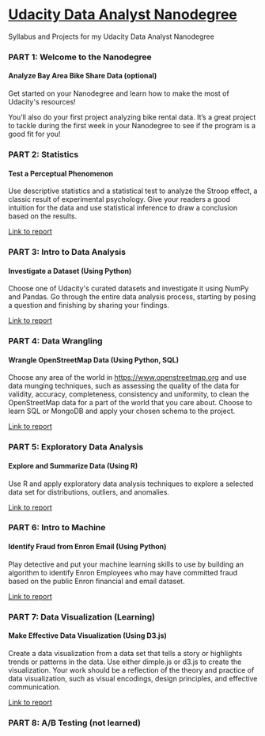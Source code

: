 # [Udacity Data Analyst Nanodegree](https://www.udacity.com/course/data-analyst-nanodegree--nd002)
Syllabus and Projects for my Udacity Data Analyst Nanodegree

### PART 1: Welcome to the Nanodegree
#### Analyze Bay Area Bike Share Data (optional)
Get started on your Nanodegree and learn how to make the most of Udacity's resources!

You’ll also do your first project analyzing bike rental data. It’s a great project to tackle during the first week in your Nanodegree to see if the program is a good fit for you!

### PART 2: Statistics
#### Test a Perceptual Phenomenon
Use descriptive statistics and a statistical test to analyze the Stroop effect, a classic result of experimental psychology. Give your readers a good intuition for the data and use statistical inference to draw a conclusion based on the results.

[Link to report]()

### PART 3: Intro to Data Analysis 
#### Investigate a Dataset (Using Python)
Choose one of Udacity's curated datasets and investigate it using NumPy and Pandas. Go through the entire data analysis process, starting by posing a question and finishing by sharing your findings.

[Link to report]()

### PART 4: Data Wrangling 
#### Wrangle OpenStreetMap Data (Using Python, SQL)
Choose any area of the world in https://www.openstreetmap.org and use data munging techniques, such as assessing the quality of the data for validity, accuracy, completeness, consistency and uniformity, to clean the OpenStreetMap data for a part of the world that you care about. Choose to learn SQL or MongoDB and apply your chosen schema to the project.

[Link to report]()

### PART 5: Exploratory Data Analysis 
#### Explore and Summarize Data (Using R)
Use R and apply exploratory data analysis techniques to explore a selected data set for distributions, outliers, and anomalies.

[Link to report]()

### PART 6: Intro to Machine 
#### Identify Fraud from Enron Email (Using Python)
Play detective and put your machine learning skills to use by building an algorithm to identify Enron Employees who may have committed fraud based on the public Enron financial and email dataset.

[Link to report]()

### PART 7: Data Visualization (Learning)
#### Make Effective Data Visualization (Using D3.js)
Create a data visualization from a data set that tells a story or highlights trends or patterns in the data. Use either dimple.js or d3.js to create the visualization. Your work should be a reflection of the theory and practice of data visualization, such as visual encodings, design principles, and effective communication.

[Link to report]()

### PART 8: A/B Testing (not learned)
